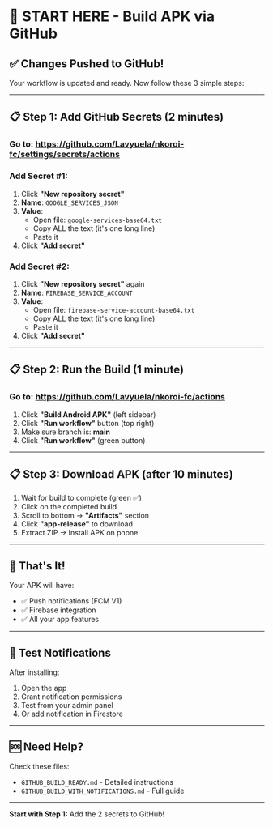 # 🚀 START HERE - Build APK via GitHub

## ✅ Changes Pushed to GitHub!

Your workflow is updated and ready. Now follow these 3 simple steps:

---

## 📋 Step 1: Add GitHub Secrets (2 minutes)

### Go to: https://github.com/Lavyuela/nkoroi-fc/settings/secrets/actions

### Add Secret #1:
1. Click **"New repository secret"**
2. **Name**: `GOOGLE_SERVICES_JSON`
3. **Value**: 
   - Open file: `google-services-base64.txt`
   - Copy ALL the text (it's one long line)
   - Paste it
4. Click **"Add secret"**

### Add Secret #2:
1. Click **"New repository secret"** again
2. **Name**: `FIREBASE_SERVICE_ACCOUNT`
3. **Value**:
   - Open file: `firebase-service-account-base64.txt`
   - Copy ALL the text (it's one long line)
   - Paste it
4. Click **"Add secret"**

---

## 📋 Step 2: Run the Build (1 minute)

### Go to: https://github.com/Lavyuela/nkoroi-fc/actions

1. Click **"Build Android APK"** (left sidebar)
2. Click **"Run workflow"** button (top right)
3. Make sure branch is: **main**
4. Click **"Run workflow"** (green button)

---

## 📋 Step 3: Download APK (after 10 minutes)

1. Wait for build to complete (green ✅)
2. Click on the completed build
3. Scroll to bottom → **"Artifacts"** section
4. Click **"app-release"** to download
5. Extract ZIP → Install APK on phone

---

## 🎉 That's It!

Your APK will have:
- ✅ Push notifications (FCM V1)
- ✅ Firebase integration
- ✅ All your app features

---

## 🔔 Test Notifications

After installing:
1. Open the app
2. Grant notification permissions
3. Test from your admin panel
4. Or add notification in Firestore

---

## 🆘 Need Help?

Check these files:
- `GITHUB_BUILD_READY.md` - Detailed instructions
- `GITHUB_BUILD_WITH_NOTIFICATIONS.md` - Full guide

---

**Start with Step 1:** Add the 2 secrets to GitHub!
